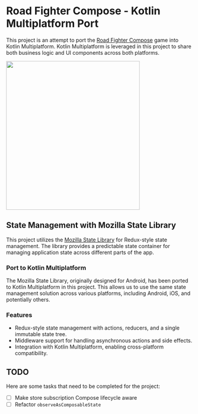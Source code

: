 # Road Fighter Compose - Kotlin Multiplatform Port

This project is an attempt to port the [Road Fighter Compose](https://github.com/kaiwalyakhasnis/Road-Fighter-Compose) game into Kotlin Multiplatform.
Kotlin Multiplatform is leveraged in this project to share both business logic and UI components across both platforms.

<img src="https://github.com/kaiwalyakhasnis/KMPRoadFighrer/blob/main/output.gif" width="360" height="400">

## State Management with Mozilla State Library

This project utilizes the [Mozilla State Library](https://github.com/mozilla-mobile/firefox-android/tree/main/android-components/components/lib/state) for Redux-style state management. The library provides a predictable state container for managing application state across different parts of the app.

### Port to Kotlin Multiplatform

The Mozilla State Library, originally designed for Android, has been ported to Kotlin Multiplatform in this project. This allows us to use the same state management solution across various platforms, including Android, iOS, and potentially others.

### Features

- Redux-style state management with actions, reducers, and a single immutable state tree.
- Middleware support for handling asynchronous actions and side effects.
- Integration with Kotlin Multiplatform, enabling cross-platform compatibility.

## TODO

Here are some tasks that need to be completed for the project:

- [ ] Make store subscription Compose lifecycle aware
- [ ] Refactor `observeAsComposableState`
